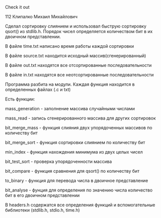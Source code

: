 Check it out

112 Клипалко Михаил Михайлович

Сделал сортировку слиянием и использовал быструю сортировку qsort() из stdlib.h. Порядок чисел определяется количеством бит в их двоичном представлении.

В файле time.txt написано время работы каждой сортировки

В файле source.txt находится исходный массив(сгенерированный)

В файле out.txt находятся все отсортированные последовательности

В файле in.txt находятся все неотсортированные последовательности

Программа разбита на модули. Каждая функция находится в определенных файлах (.c и txt)

Есть функции:

mass_generation - заполнение массива случайными числами

mass_read - запись сгенерированного массива для других сортировок

bit_merge_mass - функция слияния двух упорядоченных массивов по количеству бит

bit_merge_sort - функция сортировки слиянием по количеству бит

min_index - функция нахождения минимума из двух целых чисел

bit_test_sort - проверка упорядоченности массива

bit_compare - функция сравнения для qsort() по количеству бит

to_binary -  функция для перевода числа в двоичное представление

bit_analyse - фунция для определения по значению числа количество бит в его двоичном представлении

В headers.h содержатся все определения функций и вспомогательные библиотеки (stdlib.h, stdio.h, time.h)
